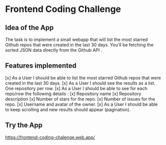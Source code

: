 # Frontend Coding Challenge

## Idea of the App

The task is to implement a small webapp that will list the most starred Github repos that were created in the last 30 days. You'll be fetching the sorted JSON data directly from the Github API .

## Features implemented
[x] As a User I should be able to list the most starred Github repos that were created in the last 30 days.
[x] As a User I should see the results as a list. One repository per row.
[x] As a User I should be able to see for each repo/row the following details :
    [x] Repository name
    [x] Repository description
    [x] Number of stars for the repo.
    [x] Number of issues for the repo.
    [x] Username and avatar of the owner.
[x] As a User I should be able to keep scrolling and new results should appear (pagination).

## Try the App

https://frontend-coding-chalenge.web.app/
